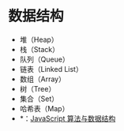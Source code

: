 # 数据结构

- 堆（Heap）
- 栈（Stack）
- 队列（Queue）
- 链表（Linked List）
- 数组（Array）
- 树（Tree）
- 集合（Set）
- 哈希表（Map）
- \*：[JavaScript 算法与数据结构](https://github.com/trekhleb/javascript-algorithms/blob/master/README.zh-CN.md)

